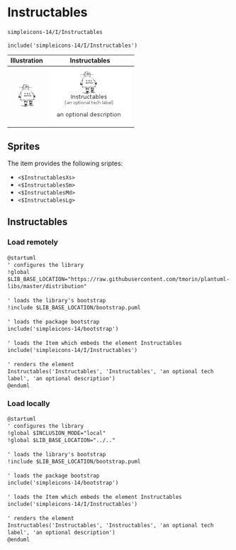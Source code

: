 # Instructables


```text
simpleicons-14/I/Instructables
```

```text
include('simpleicons-14/I/Instructables')
```



| Illustration | Instructables |
| :---: | :---: |
| ![illustration for Illustration](../../simpleicons-14/I/Instructables.png) | ![illustration for Instructables](../../simpleicons-14/I/Instructables.Local.png) |



## Sprites
The item provides the following sriptes:

- `<$InstructablesXs>`
- `<$InstructablesSm>`
- `<$InstructablesMd>`
- `<$InstructablesLg>`





## Instructables

### Load remotely
```plantuml
@startuml
' configures the library
!global $LIB_BASE_LOCATION="https://raw.githubusercontent.com/tmorin/plantuml-libs/master/distribution"

' loads the library's bootstrap
!include $LIB_BASE_LOCATION/bootstrap.puml

' loads the package bootstrap
include('simpleicons-14/bootstrap')

' loads the Item which embeds the element Instructables
include('simpleicons-14/I/Instructables')

' renders the element
Instructables('Instructables', 'Instructables', 'an optional tech label', 'an optional description')
@enduml
```

### Load locally
```plantuml
@startuml
' configures the library
!global $INCLUSION_MODE="local"
!global $LIB_BASE_LOCATION="../.."

' loads the library's bootstrap
!include $LIB_BASE_LOCATION/bootstrap.puml

' loads the package bootstrap
include('simpleicons-14/bootstrap')

' loads the Item which embeds the element Instructables
include('simpleicons-14/I/Instructables')

' renders the element
Instructables('Instructables', 'Instructables', 'an optional tech label', 'an optional description')
@enduml
```

